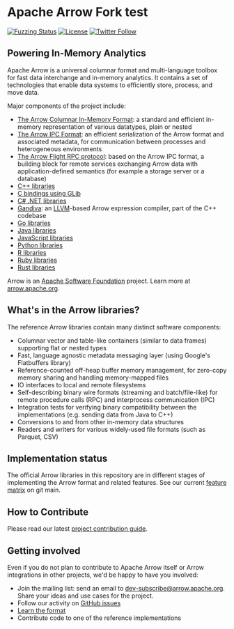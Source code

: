 <!---
  Licensed to the Apache Software Foundation (ASF) under one
  or more contributor license agreements.  See the NOTICE file
  distributed with this work for additional information
  regarding copyright ownership.  The ASF licenses this file
  to you under the Apache License, Version 2.0 (the
  "License"); you may not use this file except in compliance
  with the License.  You may obtain a copy of the License at

    http://www.apache.org/licenses/LICENSE-2.0

  Unless required by applicable law or agreed to in writing,
  software distributed under the License is distributed on an
  "AS IS" BASIS, WITHOUT WARRANTIES OR CONDITIONS OF ANY
  KIND, either express or implied.  See the License for the
  specific language governing permissions and limitations
  under the License.
-->

# Apache Arrow Fork test

[![Fuzzing Status](https://oss-fuzz-build-logs.storage.googleapis.com/badges/arrow.svg)](https://bugs.chromium.org/p/oss-fuzz/issues/list?sort=-opened&can=1&q=proj:arrow)
[![License](http://img.shields.io/:license-Apache%202-blue.svg)](https://github.com/apache/arrow/blob/main/LICENSE.txt)
[![Twitter Follow](https://img.shields.io/twitter/follow/apachearrow.svg?style=social&label=Follow)](https://twitter.com/apachearrow)

## Powering In-Memory Analytics

Apache Arrow is a universal columnar format and multi-language toolbox for fast
data interchange and in-memory analytics. It contains a set of technologies that
enable data systems to efficiently store, process, and move data.

Major components of the project include:

 - [The Arrow Columnar In-Memory Format](https://arrow.apache.org/docs/dev/format/Columnar.html):
   a standard and efficient in-memory representation of various datatypes, plain or nested
 - [The Arrow IPC Format](https://arrow.apache.org/docs/dev/format/Columnar.html#serialization-and-interprocess-communication-ipc):
   an efficient serialization of the Arrow format and associated metadata,
   for communication between processes and heterogeneous environments
 - [The Arrow Flight RPC protocol](https://github.com/apache/arrow/tree/main/format/Flight.proto):
   based on the Arrow IPC format, a building block for remote services exchanging
   Arrow data with application-defined semantics (for example a storage server or a database)
 - [C++ libraries](https://github.com/apache/arrow/tree/main/cpp)
 - [C bindings using GLib](https://github.com/apache/arrow/tree/main/c_glib)
 - [C# .NET libraries](https://github.com/apache/arrow/tree/main/csharp)
 - [Gandiva](https://github.com/apache/arrow/tree/main/cpp/src/gandiva):
   an [LLVM](https://llvm.org)-based Arrow expression compiler, part of the C++ codebase
 - [Go libraries](https://github.com/apache/arrow-go)
 - [Java libraries](https://github.com/apache/arrow/tree/main/java)
 - [JavaScript libraries](https://github.com/apache/arrow/tree/main/js)
 - [Python libraries](https://github.com/apache/arrow/tree/main/python)
 - [R libraries](https://github.com/apache/arrow/tree/main/r)
 - [Ruby libraries](https://github.com/apache/arrow/tree/main/ruby)
 - [Rust libraries](https://github.com/apache/arrow-rs)

Arrow is an [Apache Software Foundation](https://www.apache.org) project. Learn more at
[arrow.apache.org](https://arrow.apache.org).

## What's in the Arrow libraries?

The reference Arrow libraries contain many distinct software components:

- Columnar vector and table-like containers (similar to data frames) supporting
  flat or nested types
- Fast, language agnostic metadata messaging layer (using Google's Flatbuffers
  library)
- Reference-counted off-heap buffer memory management, for zero-copy memory
  sharing and handling memory-mapped files
- IO interfaces to local and remote filesystems
- Self-describing binary wire formats (streaming and batch/file-like) for
  remote procedure calls (RPC) and interprocess communication (IPC)
- Integration tests for verifying binary compatibility between the
  implementations (e.g. sending data from Java to C++)
- Conversions to and from other in-memory data structures
- Readers and writers for various widely-used file formats (such as Parquet, CSV)

## Implementation status

The official Arrow libraries in this repository are in different stages of
implementing the Arrow format and related features.  See our current
[feature matrix](https://arrow.apache.org/docs/dev/status.html)
on git main.

## How to Contribute

Please read our latest [project contribution guide][5].

## Getting involved

Even if you do not plan to contribute to Apache Arrow itself or Arrow
integrations in other projects, we'd be happy to have you involved:

- Join the mailing list: send an email to
  [dev-subscribe@arrow.apache.org][1]. Share your ideas and use cases for the
  project.
- Follow our activity on [GitHub issues][3]
- [Learn the format][2]
- Contribute code to one of the reference implementations

[1]: mailto:dev-subscribe@arrow.apache.org
[2]: https://github.com/apache/arrow/tree/main/format
[3]: https://github.com/apache/arrow/issues
[4]: https://github.com/apache/arrow
[5]: https://arrow.apache.org/docs/dev/developers/index.html
